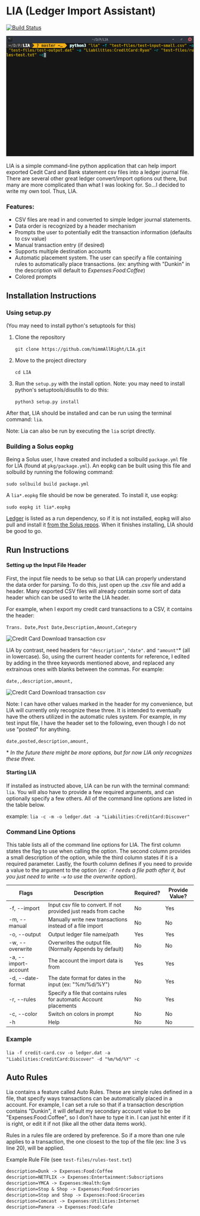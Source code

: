 # LIA (Ledger Import Assistant)
[![Build Status](https://travis-ci.org/himmAllRight/LIA.svg?branch=master)](https://travis-ci.org/himmAllRight/LIA/)

![Demonstration](img/demo.gif)

LIA is a simple command-line python application that can help import exported Cedit Card and Bank statement csv files into a ledger journal file. There are several other great ledger convert/import options out there, but many are more complicated than what I was looking for. So...I decided to write my own tool. Thus, LIA.

### Features:
- CSV files are read in and converted to simple ledger journal statements.
- Data order is recognized by a header mechanism
- Prompts the user to potentially edit the transaction information (defaults to csv value)
- Manual transaction entry (if desired)
- Supports multiple destination accounts
- Automatic placement system. The user can specify a file containing rules to automatically place transactions. (ex: anything with "Dunkin" in the description will default to _Expenses:Food:Coffee_)
- Colored prompts

## Installation Instructions
### Using setup.py

(You may need to install python's setuptools for this)

1. Clone the repository

   ```git clone https://github.com/himmAllRight/LIA.git```

2. Move to the project directory

    ```cd LIA```

3. Run the `setup.py` with the install option. Note: you may need to install python's setuptools/disutils to do this:

	```python3 setup.py install```

After that, LIA should be installed and can be run using the terminal command: `lia`.

Note: Lia can also be run by executing the `lia` script directly.

### Building a Solus eopkg
Being a Solus user, I have created and included a solbuild `package.yml` file for LIA (found at `pkg/package.yml`). An eopkg can be built using this file and solbuild by running the following command:

```sudo solbuild build package.yml```

A `lia*.eopkg` file should be now be generated. To install it, use eopkg:

```sudo eopkg it lia*.eopkg```

[Ledger](http://ledger-cli.org/) is listed as a run dependency, so if it is not installed, eopkg will also pull and install it [from the Solus repos](https://git.solus-project.com/packages/ledger/). When it finishes installing, LIA should be good to go.

## Run Instructions

#### Setting up the Input File Header
First, the input file needs to be setup so that LIA can properly understand the data order for parsing. To do this, just open up the .csv file and add a header. Many exported CSV files will already contain some sort of data header which can be used to write the LIA header.

For example, when I export my credit card transactions to a CSV, it contains the header:

`Trans. Date,Post Date,Description,Amount,Category`

![Credit Card Download transaction csv](img/creditCardDownload.png)

LIA by contrast, need headers for ``"description"``, `"date"`. and `"amount"`* (all in lowercase). So, using the current header contents for reference, I edited by adding in the three keywords mentioned above, and replaced any extrainous ones with blanks between the commas. For example:

`date,,description,amount,`

![Credit Card Download transaction csv](img/editedHeader.png)

Note: I can have other values marked in the header for my convenience, but LIA will currently only recognize these three. It is intended to eventually have the others utilized in the automatic rules system. For example, in my test input file, I have the header set to the following, even though I do not use "posted" for anything.

`date,posted,description,amount,`

\* *In the future there might be more options, but for now LIA only recognizes these three.*

#### Starting LIA
If installed as instructed above, LIA can be run with the terminal command: `lia`. You will also have to provide a few required arguments, and can optionally specify a few others. All of the command line options are listed in the table below.

example:
`lia -c -m -o ledger.dat -a "Liabilities:CreditCard:Discover"`

### Command Line Options
This table lists all of the command line options for LIA. The first column states the flag to use when calling the option. The second column provides a small description of the option, while the third column states if it is a required parameter. Lastly, the fourth column defines if you need to provide a value to the argument to the option (_ex: `-f` needs a file path after it, but you just need to write `-w` to use the overwrite option_).

| Flags | Description | Required? | Provide Value?|
|-------|-------------|-----------|---------------|
| -f, --import | Input csv file to convert. If not provided just reads from cache | No | Yes |
| -m, --manual | Manually write new transactions instead of a file import | No | No |
| -o, --output | Output ledger file name/path | Yes | Yes |
| -w, --overwrite | Overwrites the output file. (Normally Appends by default) | No | No |
| -a, --import-account | The account the import data is from | Yes | Yes |
| -d, --date-format | The date format for dates in the input (ex: "%m/%d/%Y") | No | Yes |
| -r, --rules | Specify a file that contains rules for automatic Account placements | No | Yes |
| -c, --color | Switch on colors in prompt | No | No |
| -h | Help | No | No |

### Example
`lia -f credit-card.csv -o ledger.dat -a "Liabilities:CreditCard:Discover" -d "%m/%d/%Y" -c`

## Auto Rules

Lia contains a feature called Auto Rules. These are simple rules defined in a file, that specify ways transactions can be automatically placed in a account. For example, I can set a rule so that if a transaction description contains "Dunkin", it will default my secondary account value to be "Expenses:Food:Coffee", so I don't have to type it in. I can just hit enter if it is right, or edit it if not (like all the other data items work). 

Rules in a rules file are ordered by preference. So if a more than one rule applies to a transaction, the one closest to the top of the file (ex: line 3 vs line 20), will be applied.

Example Rule File (see `test-files/rules-test.txt`)  

```
description=Dunk -> Expenses:Food:Coffee
description=NETFLIX -> Expenses:Entertainment:Subscriptions
description=YMCA -> Expenses:Health:Gym
description=Stop & Shop -> Expenses:Food:Groceries
description=Stop and Shop -> Expenses:Food:Groceries
description=Comcast -> Expenses:Utilities:Internet
description=Panera -> Expenses:Food:Cafe
```